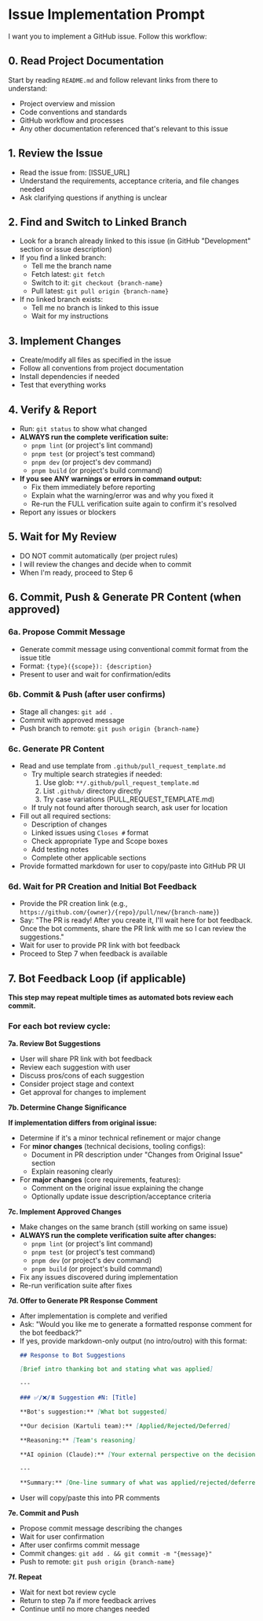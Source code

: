 # Issue Implementation Prompt

I want you to implement a GitHub issue. Follow this workflow:

## 0. Read Project Documentation
Start by reading `README.md` and follow relevant links from there to understand:
- Project overview and mission
- Code conventions and standards
- GitHub workflow and processes
- Any other documentation referenced that's relevant to this issue

## 1. Review the Issue
- Read the issue from: [ISSUE_URL]
- Understand the requirements, acceptance criteria, and file changes needed
- Ask clarifying questions if anything is unclear

## 2. Find and Switch to Linked Branch
- Look for a branch already linked to this issue (in GitHub "Development" section or issue description)
- If you find a linked branch:
  - Tell me the branch name
  - Fetch latest: `git fetch`
  - Switch to it: `git checkout {branch-name}`
  - Pull latest: `git pull origin {branch-name}`
- If no linked branch exists:
  - Tell me no branch is linked to this issue
  - Wait for my instructions

## 3. Implement Changes
- Create/modify all files as specified in the issue
- Follow all conventions from project documentation
- Install dependencies if needed
- Test that everything works

## 4. Verify & Report
- Run: `git status` to show what changed
- **ALWAYS run the complete verification suite:**
  * `pnpm lint` (or project's lint command)
  * `pnpm test` (or project's test command)
  * `pnpm dev` (or project's dev command)
  * `pnpm build` (or project's build command)
- **If you see ANY warnings or errors in command output:**
  * Fix them immediately before reporting
  * Explain what the warning/error was and why you fixed it
  * Re-run the FULL verification suite again to confirm it's resolved
- Report any issues or blockers

## 5. Wait for My Review
- DO NOT commit automatically (per project rules)
- I will review the changes and decide when to commit
- When I'm ready, proceed to Step 6

## 6. Commit, Push & Generate PR Content (when approved)

### 6a. Propose Commit Message
- Generate commit message using conventional commit format from the issue title
- Format: `{type}({scope}): {description}`
- Present to user and wait for confirmation/edits

### 6b. Commit & Push (after user confirms)
- Stage all changes: `git add .`
- Commit with approved message
- Push branch to remote: `git push origin {branch-name}`

### 6c. Generate PR Content
- Read and use template from `.github/pull_request_template.md`
  * Try multiple search strategies if needed:
    1. Use glob: `**/.github/pull_request_template.md`
    2. List `.github/` directory directly
    3. Try case variations (PULL_REQUEST_TEMPLATE.md)
  * If truly not found after thorough search, ask user for location
- Fill out all required sections:
  - Description of changes
  - Linked issues using `Closes #` format
  - Check appropriate Type and Scope boxes
  - Add testing notes
  - Complete other applicable sections
- Provide formatted markdown for user to copy/paste into GitHub PR UI

### 6d. Wait for PR Creation and Initial Bot Feedback
- Provide the PR creation link (e.g., `https://github.com/{owner}/{repo}/pull/new/{branch-name}`)
- Say: "The PR is ready! After you create it, I'll wait here for bot feedback. Once the bot comments, share the PR link with me so I can review the suggestions."
- Wait for user to provide PR link with bot feedback
- Proceed to Step 7 when feedback is available

## 7. Bot Feedback Loop (if applicable)

**This step may repeat multiple times as automated bots review each commit.**

### For each bot review cycle:

**7a. Review Bot Suggestions**
- User will share PR link with bot feedback
- Review each suggestion with user
- Discuss pros/cons of each suggestion
- Consider project stage and context
- Get approval for changes to implement

**7b. Determine Change Significance**

**If implementation differs from original issue:**
- Determine if it's a minor technical refinement or major change
- For **minor changes** (technical decisions, tooling configs):
  - Document in PR description under "Changes from Original Issue" section
  - Explain reasoning clearly
- For **major changes** (core requirements, features):
  - Comment on the original issue explaining the change
  - Optionally update issue description/acceptance criteria

**7c. Implement Approved Changes**
- Make changes on the same branch (still working on same issue)
- **ALWAYS run the complete verification suite after changes:**
  * `pnpm lint` (or project's lint command)
  * `pnpm test` (or project's test command)
  * `pnpm dev` (or project's dev command)
  * `pnpm build` (or project's build command)
- Fix any issues discovered during implementation
- Re-run verification suite after fixes

**7d. Offer to Generate PR Response Comment**
- After implementation is complete and verified
- Ask: "Would you like me to generate a formatted response comment for the bot feedback?"
- If yes, provide markdown-only output (no intro/outro) with this format:
  ```markdown
  ## Response to Bot Suggestions
  
  [Brief intro thanking bot and stating what was applied]
  
  ---
  
  ### ✅/❌/⏸️ Suggestion #N: [Title]
  
  **Bot's suggestion:** [What bot suggested]
  
  **Our decision (Kartuli team):** [Applied/Rejected/Deferred]
  
  **Reasoning:** [Team's reasoning]
  
  **AI opinion (Claude):** [Your external perspective on the decision]
  
  ---
  
  **Summary:** [One-line summary of what was applied/rejected/deferred]
  ```
- User will copy/paste this into PR comments

**7e. Commit and Push**
- Propose commit message describing the changes
- Wait for user confirmation
- After user confirms commit message
- Commit changes: `git add . && git commit -m "{message}"`
- Push to remote: `git push origin {branch-name}`

**7f. Repeat**
- Wait for next bot review cycle
- Return to step 7a if more feedback arrives
- Continue until no more changes needed
